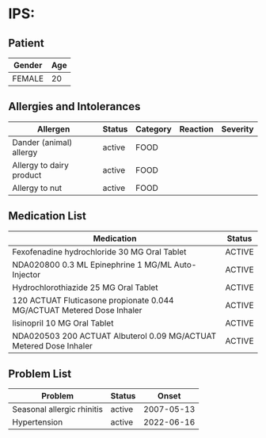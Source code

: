 # IPS:

## Patient

|Gender|Age|
|---|---|
|FEMALE|20|

## Allergies and Intolerances

|Allergen|Status|Category|Reaction|Severity|
|---|---|---|---|---|
|Dander (animal) allergy|active|FOOD|||
|Allergy to dairy product|active|FOOD|||
|Allergy to nut|active|FOOD|||

## Medication List

|Medication|Status|
|---|---|
|Fexofenadine hydrochloride 30 MG Oral Tablet|ACTIVE|
|NDA020800 0.3 ML Epinephrine 1 MG/ML Auto-Injector|ACTIVE|
|Hydrochlorothiazide 25 MG Oral Tablet|ACTIVE|
|120 ACTUAT Fluticasone propionate 0.044 MG/ACTUAT Metered Dose Inhaler|ACTIVE|
|lisinopril 10 MG Oral Tablet|ACTIVE|
|NDA020503 200 ACTUAT Albuterol 0.09 MG/ACTUAT Metered Dose Inhaler|ACTIVE|

## Problem List

|Problem|Status|Onset|
|---|---|---|
|Seasonal allergic rhinitis|active|2007-05-13|
|Hypertension|active|2022-06-16|
